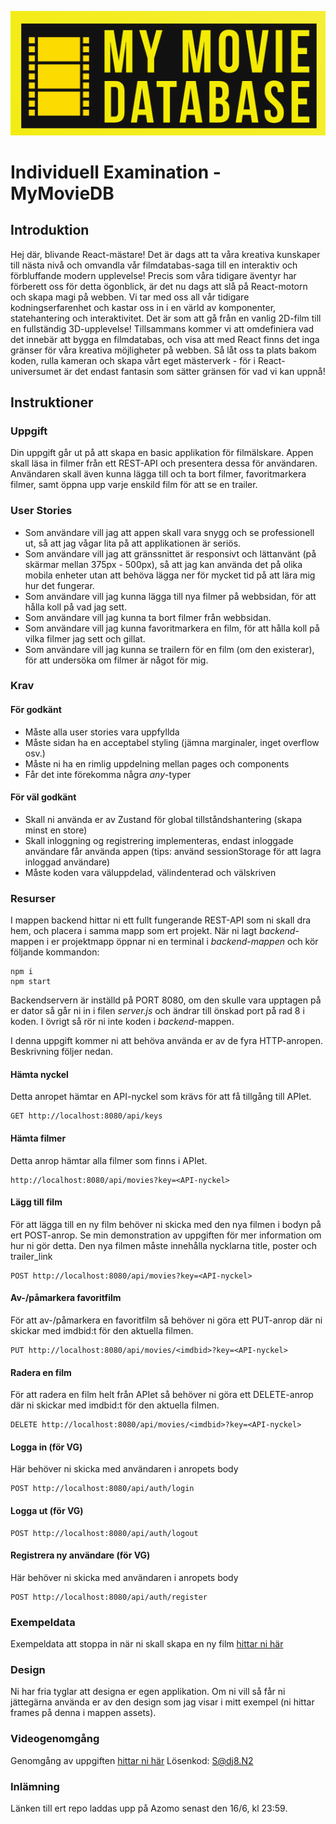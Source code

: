 ![logo](./assets/logo.png)

# Individuell Examination - MyMovieDB

## Introduktion 
Hej där, blivande React-mästare! Det är dags att ta våra kreativa kunskaper till nästa nivå och omvandla vår filmdatabas-saga till en interaktiv och förbluffande modern upplevelse! Precis som våra tidigare äventyr har förberett oss för detta ögonblick, är det nu dags att slå på React-motorn och skapa magi på webben. Vi tar med oss all vår tidigare kodningserfarenhet och kastar oss in i en värld av komponenter, statehantering och interaktivitet. Det är som att gå från en vanlig 2D-film till en fullständig 3D-upplevelse! Tillsammans kommer vi att omdefiniera vad det innebär att bygga en filmdatabas, och visa att med React finns det inga gränser för våra kreativa möjligheter på webben. Så låt oss ta plats bakom koden, rulla kameran och skapa vårt eget mästerverk - för i React-universumet är det endast fantasin som sätter gränsen för vad vi kan uppnå!

## Instruktioner

### Uppgift
Din uppgift går ut på att skapa en basic applikation för filmälskare. Appen skall läsa in filmer från ett REST-API och presentera dessa för användaren. Användaren skall även kunna lägga till och ta bort filmer, favoritmarkera filmer, samt öppna upp varje enskild film för att se en trailer.

### User Stories
- Som användare vill jag att appen skall vara snygg och se professionell ut, så att jag vågar lita på att applikationen är seriös.
- Som användare vill jag att gränssnittet är responsivt och lättanvänt (på skärmar mellan 375px - 500px), så att jag kan använda det på olika mobila enheter utan att behöva lägga ner för mycket tid på att lära mig hur det fungerar.
- Som användare vill jag kunna lägga till nya filmer på webbsidan, för att hålla koll på vad jag sett.
- Som användare vill jag kunna ta bort filmer från webbsidan.
- Som användare vill jag kunna favoritmarkera en film, för att hålla koll på vilka filmer jag sett och gillat.
- Som användare vill jag kunna se trailern för en film (om den existerar), för att undersöka om filmer är något för mig.

### Krav

#### För godkänt
- Måste alla user stories vara uppfyllda
- Måste sidan ha en acceptabel styling (jämna marginaler, inget overflow osv.)
- Måste ni ha en rimlig uppdelning mellan pages och components
- Får det inte förekomma några *any*-typer

#### För väl godkänt
- Skall ni använda er av Zustand för global tillståndshantering (skapa minst en store)
- Skall inloggning og registrering implementeras, endast inloggade användare får använda appen (tips: använd sessionStorage för att lagra inloggad användare)
- Måste koden vara väluppdelad, välindenterad och välskriven 

### Resurser
I mappen backend hittar ni ett fullt fungerande REST-API som ni skall dra hem, och placera i samma mapp som ert projekt. När ni lagt *backend*-mappen i er projektmapp öppnar ni en terminal i *backend-mappen* och kör följande kommandon:
```
npm i
npm start
```
Backendservern är inställd på PORT 8080, om den skulle vara upptagen på er dator så går ni in i filen *server.js* och ändrar till önskad port på rad 8 i koden. I övrigt så rör ni inte koden i *backend*-mappen.

I denna uppgift kommer ni att behöva använda er av de fyra HTTP-anropen. Beskrivning följer nedan.

#### Hämta nyckel
Detta anropet hämtar en API-nyckel som krävs för att få tillgång till APIet.
```
GET http://localhost:8080/api/keys
```

#### Hämta filmer
Detta anrop hämtar alla filmer som finns i APIet.
```
http://localhost:8080/api/movies?key=<API-nyckel>
```

#### Lägg till film
För att lägga till en ny film behöver ni skicka med den nya filmen i bodyn på ert POST-anrop. Se min demonstration av uppgiften för mer information om hur ni gör detta. Den nya filmen måste innehålla nycklarna title, poster och trailer_link
```
POST http://localhost:8080/api/movies?key=<API-nyckel>
```


#### Av-/påmarkera favoritfilm
För att av-/påmarkera en favoritfilm så behöver ni göra ett PUT-anrop där ni skickar med imdbid:t för den aktuella filmen.
```
PUT http://localhost:8080/api/movies/<imdbid>?key=<API-nyckel>
```

#### Radera en film
För att radera en film helt från APIet så behöver ni göra ett DELETE-anrop där ni skickar med imdbid:t för den aktuella filmen.
```
DELETE http://localhost:8080/api/movies/<imdbid>?key=<API-nyckel>
```

#### Logga in (för VG)
Här behöver ni skicka med användaren i anropets body
```
POST http://localhost:8080/api/auth/login
```

#### Logga ut (för VG)
```
POST http://localhost:8080/api/auth/logout
```

#### Registrera ny användare (för VG)
Här behöver ni skicka med användaren i anropets body
```
POST http://localhost:8080/api/auth/register
```

### Exempeldata
Exempeldata att stoppa in när ni skall skapa en ny film [hittar ni här](https://santosnr6.github.io/Data/movies.json)

### Design
Ni har fria tyglar att designa er egen applikation. Om ni vill så får ni jättegärna använda er av den design som jag visar i mitt exempel (ni hittar frames på denna i mappen assets).

### Videogenomgång
Genomgång av uppgiften [hittar ni här](https://folkuniversitetet-se.zoom.us/rec/share/fpQn-6zd5C5-lPW7MDJLmrUsStJWjVJJA0edAVUvY94BVFznSbPImz9sGRTFht_H.Q_J_Izs5An7qpx3k
) Lösenkod: S@dj8.N2

### Inlämning
Länken till ert repo laddas upp på Azomo senast den 16/6, kl 23:59.
